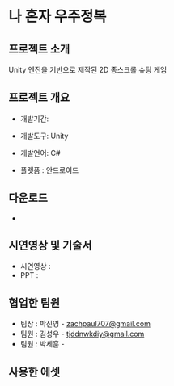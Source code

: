 
# 나 혼자 우주정복

## 프로젝트 소개
Unity 엔진을 기반으로 제작된 2D 종스크롤 슈팅 게임

## 프로젝트 개요
- 개발기간: 
  
- 개발도구: Unity
  
- 개발언어: C#
  
- 플랫폼 : 안드로이드

## 다운로드
- 

## 시연영상 및 기술서
- 시연영상 : 
- PPT : 

## 협업한 팀원
- 팀장 : 박신영 - zachpaul707@gmail.com
- 팀원 : 김성우 - tjddnwkdiy@gmail.com
- 팀원 : 박세훈 - 

## 사용한 에셋

